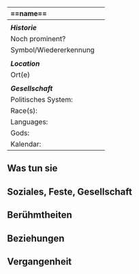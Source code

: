 
| **==name==**           |     |
| :--------------------- | :-- |
|                        |     |
| ***Historie***         |     |
| Noch prominent?        |     |
| Symbol/Wiedererkennung |     |
|                        |     |
| ***Location***         |     |
| Ort(e)                 |     |
|                        |     |
| ***Gesellschaft***     |     |
| Politisches System:    |     |
| Race(s):               |     |
| Languages:             |     |
| Gods:                  |     |
| Kalendar:              |     |

## Was tun sie
## Soziales, Feste, Gesellschaft
## Berühmtheiten
## Beziehungen
## Vergangenheit